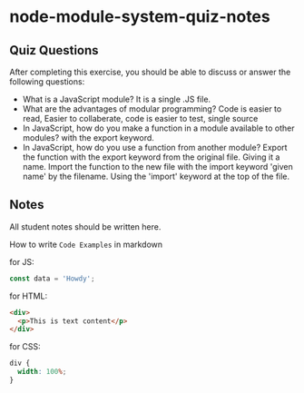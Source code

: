 # node-module-system-quiz-notes

## Quiz Questions

After completing this exercise, you should be able to discuss or answer the following questions:

- What is a JavaScript module?
  It is a single .JS file.
- What are the advantages of modular programming?
  Code is easier to read, Easier to collaberate, code is easier to test, single source
- In JavaScript, how do you make a function in a module available to other modules?
  with the export keyword.
- In JavaScript, how do you use a function from another module?
  Export the function with the export keyword from the original file. Giving it a name.
  Import the function to the new file with the import keyword 'given name' by the filename.
  Using the 'import' keyword at the top of the file.

## Notes

All student notes should be written here.

How to write `Code Examples` in markdown

for JS:

```javascript
const data = 'Howdy';
```

for HTML:

```html
<div>
  <p>This is text content</p>
</div>
```

for CSS:

```css
div {
  width: 100%;
}
```

